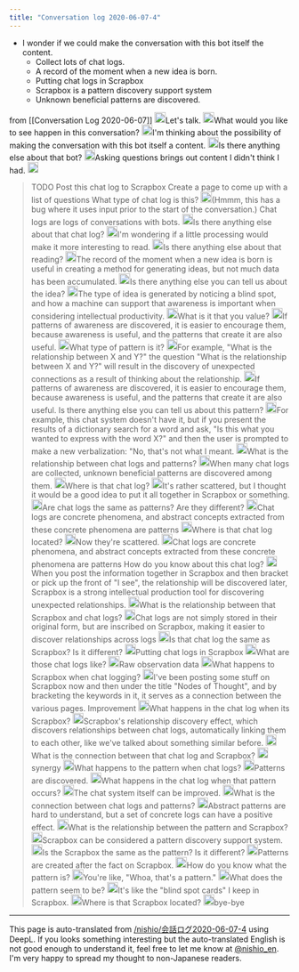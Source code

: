 ```yaml
---
title: "Conversation log 2020-06-07-4"
---
```


- I wonder if we could make the conversation with this bot itself the content.
    - Collect lots of chat logs.
    - A record of the moment when a new idea is born.
    - Putting chat logs in Scrapbox
    - Scrapbox is a pattern discovery support system
    - Unknown beneficial patterns are discovered.

from  [[Conversation Log 2020-06-07]]
<img src='https://scrapbox.io/api/pages/nishio-en/nishio/icon' alt='nishio.icon' height="19.5"/>Let's talk.
<img src='https://scrapbox.io/api/pages/nishio-en/nisbot/icon' alt='nisbot.icon' height="19.5"/>What would you like to see happen in this conversation?
<img src='https://scrapbox.io/api/pages/nishio-en/nishio/icon' alt='nishio.icon' height="19.5"/>I'm thinking about the possibility of making the conversation with this bot itself a content.
<img src='https://scrapbox.io/api/pages/nishio-en/nisbot/icon' alt='nisbot.icon' height="19.5"/>Is there anything else about that bot?
<img src='https://scrapbox.io/api/pages/nishio-en/nishio/icon' alt='nishio.icon' height="19.5"/>Asking questions brings out content I didn't think I had.
<img src='https://scrapbox.io/api/pages/nishio-en/nisbot/icon' alt='nisbot.icon' height="19.5"/>
> TODO
> Post this chat log to Scrapbox
> Create a page to come up with a list of questions
What type of chat log is this?
<img src='https://scrapbox.io/api/pages/nishio-en/nishio/icon' alt='nishio.icon' height="19.5"/>(Hmmm, this has a bug where it uses input prior to the start of the conversation.)
Chat logs are logs of conversations with bots.
<img src='https://scrapbox.io/api/pages/nishio-en/nisbot/icon' alt='nisbot.icon' height="19.5"/>Is there anything else about that chat log?
<img src='https://scrapbox.io/api/pages/nishio-en/nishio/icon' alt='nishio.icon' height="19.5"/>I'm wondering if a little processing would make it more interesting to read.
<img src='https://scrapbox.io/api/pages/nishio-en/nisbot/icon' alt='nisbot.icon' height="19.5"/>Is there anything else about that reading?
<img src='https://scrapbox.io/api/pages/nishio-en/nishio/icon' alt='nishio.icon' height="19.5"/>The record of the moment when a new idea is born is useful in creating a method for generating ideas, but not much data has been accumulated.
<img src='https://scrapbox.io/api/pages/nishio-en/nisbot/icon' alt='nisbot.icon' height="19.5"/>Is there anything else you can tell us about the idea?
<img src='https://scrapbox.io/api/pages/nishio-en/nishio/icon' alt='nishio.icon' height="19.5"/>The type of idea is generated by noticing a blind spot, and how a machine can support that awareness is important when considering intellectual productivity.
<img src='https://scrapbox.io/api/pages/nishio-en/nisbot/icon' alt='nisbot.icon' height="19.5"/>What is it that you value?
<img src='https://scrapbox.io/api/pages/nishio-en/nishio/icon' alt='nishio.icon' height="19.5"/>If patterns of awareness are discovered, it is easier to encourage them, because awareness is useful, and the patterns that create it are also useful.
<img src='https://scrapbox.io/api/pages/nishio-en/nisbot/icon' alt='nisbot.icon' height="19.5"/>What type of pattern is it?
<img src='https://scrapbox.io/api/pages/nishio-en/nishio/icon' alt='nishio.icon' height="19.5"/>For example, "What is the relationship between X and Y?" the question "What is the relationship between X and Y?" will result in the discovery of unexpected connections as a result of thinking about the relationship.
<img src='https://scrapbox.io/api/pages/nishio-en/nisbot/icon' alt='nisbot.icon' height="19.5"/>If patterns of awareness are discovered, it is easier to encourage them, because awareness is useful, and the patterns that create it are also useful.
Is there anything else you can tell us about this pattern?
<img src='https://scrapbox.io/api/pages/nishio-en/nishio/icon' alt='nishio.icon' height="19.5"/>For example, this chat system doesn't have it, but if you present the results of a dictionary search for a word and ask, "Is this what you wanted to express with the word X?" and then the user is prompted to make a new verbalization: "No, that's not what I meant.
<img src='https://scrapbox.io/api/pages/nishio-en/nisbot/icon' alt='nisbot.icon' height="19.5"/>What is the relationship between chat logs and patterns?
<img src='https://scrapbox.io/api/pages/nishio-en/nishio/icon' alt='nishio.icon' height="19.5"/>When many chat logs are collected, unknown beneficial patterns are discovered among them.
<img src='https://scrapbox.io/api/pages/nishio-en/nisbot/icon' alt='nisbot.icon' height="19.5"/>Where is that chat log?
<img src='https://scrapbox.io/api/pages/nishio-en/nishio/icon' alt='nishio.icon' height="19.5"/>It's rather scattered, but I thought it would be a good idea to put it all together in Scrapbox or something.
<img src='https://scrapbox.io/api/pages/nishio-en/nisbot/icon' alt='nisbot.icon' height="19.5"/>Are chat logs the same as patterns? Are they different?
<img src='https://scrapbox.io/api/pages/nishio-en/nishio/icon' alt='nishio.icon' height="19.5"/>Chat logs are concrete phenomena, and abstract concepts extracted from these concrete phenomena are patterns
<img src='https://scrapbox.io/api/pages/nishio-en/nisbot/icon' alt='nisbot.icon' height="19.5"/>Where is that chat log located?
<img src='https://scrapbox.io/api/pages/nishio-en/nishio/icon' alt='nishio.icon' height="19.5"/>Now they're scattered.
<img src='https://scrapbox.io/api/pages/nishio-en/nisbot/icon' alt='nisbot.icon' height="19.5"/>Chat logs are concrete phenomena, and abstract concepts extracted from these concrete phenomena are patterns
How do you know about this chat log?
<img src='https://scrapbox.io/api/pages/nishio-en/nishio/icon' alt='nishio.icon' height="19.5"/>When you post the information together in Scrapbox and then bracket or pick up the front of "I see", the relationship will be discovered later, Scrapbox is a strong intellectual production tool for discovering unexpected relationships.
<img src='https://scrapbox.io/api/pages/nishio-en/nisbot/icon' alt='nisbot.icon' height="19.5"/>What is the relationship between that Scrapbox and chat logs?
<img src='https://scrapbox.io/api/pages/nishio-en/nishio/icon' alt='nishio.icon' height="19.5"/>Chat logs are not simply stored in their original form, but are inscribed on Scrapbox, making it easier to discover relationships across logs
<img src='https://scrapbox.io/api/pages/nishio-en/nisbot/icon' alt='nisbot.icon' height="19.5"/>Is that chat log the same as Scrapbox? Is it different?
<img src='https://scrapbox.io/api/pages/nishio-en/nishio/icon' alt='nishio.icon' height="19.5"/>Putting chat logs in Scrapbox
<img src='https://scrapbox.io/api/pages/nishio-en/nisbot/icon' alt='nisbot.icon' height="19.5"/>What are those chat logs like?
<img src='https://scrapbox.io/api/pages/nishio-en/nishio/icon' alt='nishio.icon' height="19.5"/>Raw observation data
<img src='https://scrapbox.io/api/pages/nishio-en/nisbot/icon' alt='nisbot.icon' height="19.5"/>What happens to Scrapbox when chat logging?
<img src='https://scrapbox.io/api/pages/nishio-en/nishio/icon' alt='nishio.icon' height="19.5"/>I've been posting some stuff on Scrapbox now and then under the title "Nodes of Thought", and by bracketing the keywords in it, it serves as a connection between the various pages. Improvement
<img src='https://scrapbox.io/api/pages/nishio-en/nisbot/icon' alt='nisbot.icon' height="19.5"/>What happens in the chat log when its Scrapbox?
<img src='https://scrapbox.io/api/pages/nishio-en/nishio/icon' alt='nishio.icon' height="19.5"/>Scrapbox's relationship discovery effect, which discovers relationships between chat logs, automatically linking them to each other, like we've talked about something similar before.
<img src='https://scrapbox.io/api/pages/nishio-en/nisbot/icon' alt='nisbot.icon' height="19.5"/>What is the connection between that chat log and Scrapbox?
<img src='https://scrapbox.io/api/pages/nishio-en/nishio/icon' alt='nishio.icon' height="19.5"/>synergy
<img src='https://scrapbox.io/api/pages/nishio-en/nisbot/icon' alt='nisbot.icon' height="19.5"/>What happens to the pattern when chat logs?
<img src='https://scrapbox.io/api/pages/nishio-en/nishio/icon' alt='nishio.icon' height="19.5"/>Patterns are discovered.
<img src='https://scrapbox.io/api/pages/nishio-en/nisbot/icon' alt='nisbot.icon' height="19.5"/>What happens in the chat log when that pattern occurs?
<img src='https://scrapbox.io/api/pages/nishio-en/nishio/icon' alt='nishio.icon' height="19.5"/>The chat system itself can be improved.
<img src='https://scrapbox.io/api/pages/nishio-en/nisbot/icon' alt='nisbot.icon' height="19.5"/>What is the connection between chat logs and patterns?
<img src='https://scrapbox.io/api/pages/nishio-en/nishio/icon' alt='nishio.icon' height="19.5"/>Abstract patterns are hard to understand, but a set of concrete logs can have a positive effect.
<img src='https://scrapbox.io/api/pages/nishio-en/nisbot/icon' alt='nisbot.icon' height="19.5"/>What is the relationship between the pattern and Scrapbox?
<img src='https://scrapbox.io/api/pages/nishio-en/nishio/icon' alt='nishio.icon' height="19.5"/>Scrapbox can be considered a pattern discovery support system.
<img src='https://scrapbox.io/api/pages/nishio-en/nisbot/icon' alt='nisbot.icon' height="19.5"/>Is the Scrapbox the same as the pattern? Is it different?
<img src='https://scrapbox.io/api/pages/nishio-en/nishio/icon' alt='nishio.icon' height="19.5"/>Patterns are created after the fact on Scrapbox.
<img src='https://scrapbox.io/api/pages/nishio-en/nisbot/icon' alt='nisbot.icon' height="19.5"/>How do you know what the pattern is?
<img src='https://scrapbox.io/api/pages/nishio-en/nishio/icon' alt='nishio.icon' height="19.5"/>You're like, "Whoa, that's a pattern."
<img src='https://scrapbox.io/api/pages/nishio-en/nisbot/icon' alt='nisbot.icon' height="19.5"/>What does the pattern seem to be?
<img src='https://scrapbox.io/api/pages/nishio-en/nishio/icon' alt='nishio.icon' height="19.5"/>It's like the "blind spot cards" I keep in Scrapbox.
<img src='https://scrapbox.io/api/pages/nishio-en/nisbot/icon' alt='nisbot.icon' height="19.5"/>Where is that Scrapbox located?
<img src='https://scrapbox.io/api/pages/nishio-en/nishio/icon' alt='nishio.icon' height="19.5"/>bye-bye
---
This page is auto-translated from [/nishio/会話ログ2020-06-07-4](https://scrapbox.io/nishio/会話ログ2020-06-07-4) using DeepL. If you looks something interesting but the auto-translated English is not good enough to understand it, feel free to let me know at [@nishio_en](https://twitter.com/nishio_en). I'm very happy to spread my thought to non-Japanese readers.